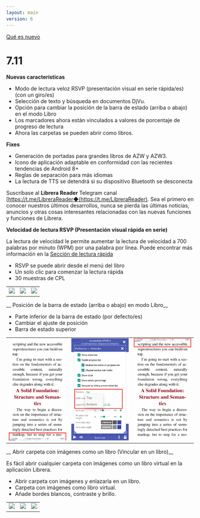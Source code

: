 ```yaml
---
layout: main
version: 6
---
```

[Qué es nuevo](/wiki/what-is-new/es)

# 7.11

__Nuevas características__

* Modo de lectura veloz RSVP (presentación visual en serie rápida/es) (con un giro/es)
* Selección de texto y búsqueda en documentos DjVu.
* Opción para cambiar la posición de la barra de estado (arriba o abajo) en el modo Libro
* Los marcadores ahora están vinculados a valores de porcentaje de progreso de lectura
* Ahora las carpetas se pueden abrir como libros.

__Fixes__

* Generación de portadas para grandes libros de AZW y AZW3.
* Icono de aplicación adaptable en conformidad con las recientes tendencias de Android 8+
* Reglas de separación para más idiomas
* La lectura de TTS se detendrá si su dispositivo Bluetooth se desconecta

Suscríbase al __Librera Reader__ Telegram canal [https://t.me/LibreraReader◆(https://t.me/LibreraReader). Sea el primero en conocer nuestros últimos desarrollos, nunca se pierda las últimas noticias, anuncios y otras cosas interesantes relacionadas con las nuevas funciones y funciones de Librera.


__Velocidad de lectura RSVP (Presentación visual rápida en serie)__

La lectura de velocidad le permite aumentar la lectura de velocidad a 700 palabras por minuto (WPM) por una palabra por línea.
Puede encontrar más información en la [Sección de lectura rápida](/wiki/manual/Rapid-Serial-Visual-Presentation/es)


* RSVP se puede abrir desde el menú del libro
* Un solo clic para comenzar la lectura rápida
* 30 muestras de CPL

||||
|-|-|-|
|![](/wiki/manual/Rapid-Serial-Visual-Presentation/1.png)|![](/wiki/manual/Rapid-Serial-Visual-Presentation/2.png)|![](/wiki/manual/Rapid-Serial-Visual-Presentation/3.png)|

__ Posición de la barra de estado (arriba o abajo) en modo Libro__

* Parte inferior de la barra de estado (por defecto/es)
* Cambiar el ajuste de posición
* Barra de estado superior

||||
|-|-|-|
|![](1.png)|![](2.png)|![](3.png)|


__ Abrir carpeta con imágenes como un libro (Vincular en un libro)__

Es fácil abrir cualquier carpeta con imágenes como un libro virtual en la aplicación Librera.


* Abrir carpeta con imágenes y enlazarla en un libro.
* Carpeta con imágenes como libro virtual.
* Añade bordes blancos, contraste y brillo.

||||
|-|-|-|
|![](/wiki/manual/Open-Folder-With-Images-As-A-Book/1.png)|![](/wiki/manual/Open-Folder-With-Images-As-A-Book/2.png)|![](/wiki/manual/Open-Folder-With-Images-As-A-Book/3.png)|



